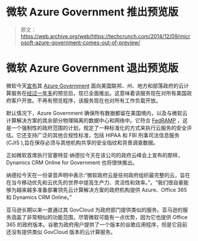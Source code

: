 # 微软 Azure Government 推出预览版 

> 原文：<https://web.archive.org/web/https://techcrunch.com/2014/12/09/microsoft-azure-government-comes-out-of-preview/>

# 微软 Azure Government 退出预览版

微软今天[宣布](https://web.archive.org/web/20221006214214/http://news.microsoft.com/2014/12/09/microsoft-announces-general-availability-of-microsoft-azure-government/)其 [Azure Government](https://web.archive.org/web/20221006214214/http://azure.microsoft.com/en-us/features/gov/) 面向美国联邦、州、地方和部落政府的云计算服务在[经过一年多](https://web.archive.org/web/20221006214214/http://www.govtech.com/computing/Microsoft-Announces-Windows-Azure-Government-Cloud.html)的预览后，现已全面推出。这意味着该服务现在对所有美国政府客户开放。不再有预览程序，该服务现在也对所有工作负载开放。

默认情况下，Azure Government 确保所有数据都留在美国境内，以及与微软云计算解决方案的其余部分物理隔离的数据中心和网络中。它符合 [FedRAMP](https://web.archive.org/web/20221006214214/http://cloud.cio.gov/fedramp) ，这是一个强制性的政府范围的计划，规定了一种标准化的方式来执行云服务的安全评估。它还支持广泛的其他合规性标准，包括 HIPAA 和 FBI 刑事司法信息服务(CJIS ),旨在保存必须与其他机构共享的安全指纹和背景调查数据。

正如微软首席执行官塞特亚·纳德拉今天在该公司的政府云峰会上宣布的那样，Dynamics CRM Online for Government 也将很快推出。

纳德拉今天在一份录音声明中表示:“微软政府云是任何政府组织最完整的云，旨在在当今移动优先和云优先的世界中提高生产力、灵活性和效率。”。“我们很自豪能够为越来越多准备部署领先云计算解决方案的政府机构提供 Azure、Office 365 和 Dynamics CRM Online。”

亚马逊长期以来一直通过其 GovCloud 为政府部门提供类似的服务。亚马逊的服务涵盖了非常相似的功能范围，尽管微软可能有一点优势，因为它也提供 Office 365 的政府版本。谷歌为政府用户提供了一个版本的谷歌应用程序，但是它目前还没有提供类似 GovCloud 版本的云计算服务。